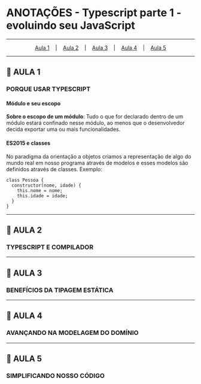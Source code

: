 # ANOTAÇÕES - Typescript parte 1 - evoluindo seu JavaScript

--- 

<p align="center">
  <a href="#-aula-1">Aula 1</a> &nbsp;&nbsp;&nbsp;|&nbsp;&nbsp;&nbsp;
  <a href="#-aula-2">Aula 2</a> &nbsp;&nbsp;&nbsp;|&nbsp;&nbsp;&nbsp;
  <a href="#-aula-3">Aula 3</a> &nbsp;&nbsp;&nbsp;|&nbsp;&nbsp;&nbsp;
  <a href="#-aula-4">Aula 4</a> &nbsp;&nbsp;&nbsp;|&nbsp;&nbsp;&nbsp;
  <a href="#-aula-5">Aula 5</a> 
</p>

---

## 📌 AULA 1
### PORQUE USAR TYPESCRIPT
#### Módulo e seu escopo
**Sobre o escopo de um módulo**: Tudo o que for declarado dentro de um módulo estará confinado nesse módulo, ao menos que o desenvolvedor decida exportar uma ou mais funcionalidades.

#### ES2015 e classes
No paradigma da orientação a objetos criamos a representação de algo do mundo real em nosso programa através de modelos e esses modelos são definidos através de classes.
Exemplo:
```
class Pessoa {
  constructor(nome, idade) {
    this.nome = nome;
    this.idade = idade;
  }
}
```

---

## 📌 AULA 2
### TYPESCRIPT E COMPILADOR

---

## 📌 AULA 3
### BENEFÍCIOS DA TIPAGEM ESTÁTICA

---

## 📌 AULA 4
### AVANÇANDO NA MODELAGEM DO DOMÍNIO

---

## 📌 AULA 5
### SIMPLIFICANDO NOSSO CÓDIGO
